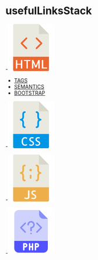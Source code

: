 # usefulLinksStack
-![](./img/html.png)

- [TAGS](https://www.w3schools.com/tags/default.asp)
- [SEMANTICS](https://www.w3schools.com/html/html5_semantic_elements.asp)
- [BOOTSTRAP](https://getbootstrap.com/)



-![](./img/css.png)


-![](./img/js.png)



-![](./img/php.png)
